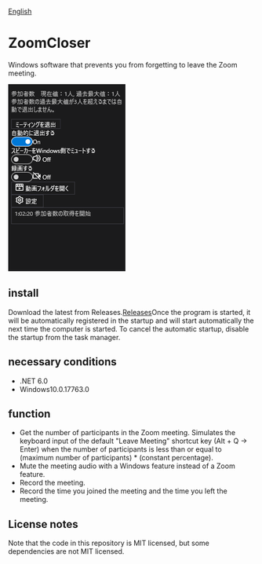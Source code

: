 [English](https://github.com/34j/ZoomCloser/blob/master/README.en.md)

# ZoomCloser

Windows software that prevents you from forgetting to leave the Zoom meeting.

![Sample](https://github.com/34j/ZoomCloser/blob/master/Example.png)

## install

Download the latest from Releases.[Releases](https://github.com/34j/ZoomCloser/releases)Once the program is started, it will be automatically registered in the startup and will start automatically the next time the computer is started. To cancel the automatic startup, disable the startup from the task manager.

## necessary conditions

-   .NET 6.0
-   Windows10.0.17763.0

## function

-   Get the number of participants in the Zoom meeting. Simulates the keyboard input of the default "Leave Meeting" shortcut key (Alt + Q → Enter) when the number of participants is less than or equal to (maximum number of participants) \* (constant percentage).
-   Mute the meeting audio with a Windows feature instead of a Zoom feature.
-   Record the meeting.
-   Record the time you joined the meeting and the time you left the meeting.

## License notes

Note that the code in this repository is MIT licensed, but some dependencies are not MIT licensed.
